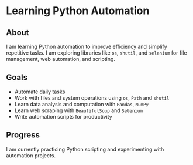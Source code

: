 # Learning Python Automation  

## About  
I am learning Python automation to improve efficiency and simplify repetitive tasks. I am exploring libraries like `os`, `shutil`, and `selenium` for file management, web automation, and scripting.  

## Goals  
- Automate daily tasks
- Work with files and system operations using `os`, `Path` and `shutil`
- Learn data analysis and computation with `Pandas`, `NumPy`
- Learn web scraping with `BeautifulSoup` and `Selenium`  
- Write automation scripts for productivity  

## Progress  
I am currently practicing Python scripting and experimenting with automation projects.  
